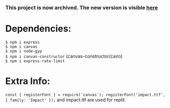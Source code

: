 ### This project is now archived. The new version is visible [here](https://github.com/SnoozedsGithub/API-v2)

# Dependencies:
```$ npm i express```\
```$ npm i canvas```\
```$ npm i node-gyp```\
```$ npm i canvas-constructor``` (canvas-constructor/cairo)\
```$ npm i express-rate-limit```

# Extra Info:

`const { registerFont } = require('canvas');
registerFont('impact.ttf', { family: 'Impact' });`
and impact.ttf are used for replit.
